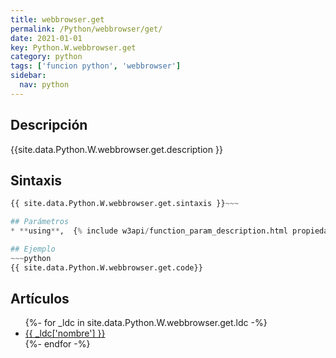 ```yaml
---
title: webbrowser.get
permalink: /Python/webbrowser/get/
date: 2021-01-01
key: Python.W.webbrowser.get
category: python
tags: ['funcion python', 'webbrowser']
sidebar: 
  nav: python
---
```


## Descripción
{{site.data.Python.W.webbrowser.get.description }}

## Sintaxis
~~~python
{{ site.data.Python.W.webbrowser.get.sintaxis }}~~~

## Parámetros
* **using**,  {% include w3api/function_param_description.html propiedad=site.data.Python.W.webbrowser.get valor="using" %}

## Ejemplo
~~~python
{{ site.data.Python.W.webbrowser.get.code}}
~~~

## Artículos
<ul>
{%- for _ldc in site.data.Python.W.webbrowser.get.ldc -%}
   <li>
       <a href="{{_ldc['url'] }}">{{ _ldc['nombre'] }}</a>
   </li>
{%- endfor -%}
</ul>
